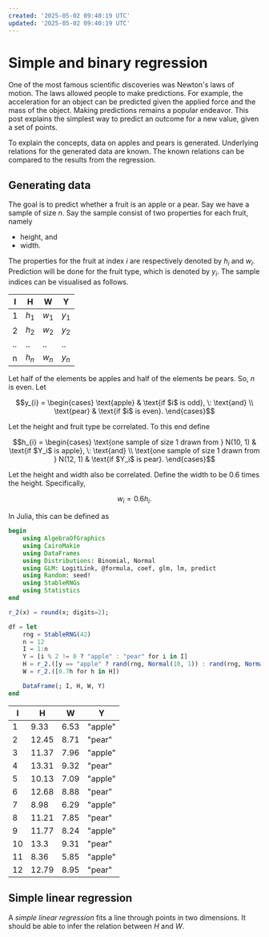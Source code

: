 ```yaml
---
created: '2025-05-02 09:40:19 UTC'
updated: '2025-05-02 09:40:19 UTC'
---
```


# Simple and binary regression

One of the most famous scientific discoveries was Newton's laws of motion.
The laws allowed people to make predictions.
For example, the acceleration for an object can be predicted given the applied force and the mass of the object.
Making predictions remains a popular endeavor.
This post explains the simplest way to predict an outcome for a new value, given a set of points.

To explain the concepts, data on apples and pears is generated.
Underlying relations for the generated data are known.
The known relations can be compared to the results from the regression.

## Generating data
The goal is to predict whether a fruit is an apple or a pear.
Say we have a sample of size $n$.
Say the sample consist of two properties for each fruit, namely

- height, and
- width.

The properties for the fruit at index $i$ are respectively denoted by $h_i$ and $w_i$.
Prediction will be done for the fruit type, which is denoted by $y_i$.
The sample indices can be visualised as follows.

I | H | W | Y
--- | --- | --- | ---
1 | $h_1$ | $w_1$ | $y_1$
2 | $h_2$ | $w_2$ | $y_2$
.. | .. | .. | ..
n | $h_n$ | $w_n$ | $y_n$

Let half of the elements be apples and half of the elements be pears.
So, $n$ is even.
Let

```math
y_{i} =
\begin{cases}
\text{apple} & \text{if $i$ is odd}, \: \text{and} \\
\text{pear} & \text{if $i$ is even}.
\end{cases}
```

Let the height and fruit type be correlated.
To this end define

```math
h_{i} =
\begin{cases}
\text{one sample of size 1 drawn from } N(10, 1) & \text{if $Y_i$ is apple}, \: \text{and} \\
\text{one sample of size 1 drawn from } N(12, 1) & \text{if $Y_i$ is pear}.
\end{cases}
```

Let the height and width also be correlated.
Define the width to be 0.6 times the height.
Specifically,

$$w_i = 0.6 h_i.$$

In Julia, this can be defined as

```julia
begin
    using AlgebraOfGraphics
    using CairoMakie
    using DataFrames
    using Distributions: Binomial, Normal
    using GLM: LogitLink, @formula, coef, glm, lm, predict
    using Random: seed!
    using StableRNGs
    using Statistics
end
```

```julia
r_2(x) = round(x; digits=2);
```

```julia
df = let
    rng = StableRNG(42)
    n = 12
    I = 1:n
    Y = [i % 2 != 0 ? "apple" : "pear" for i in I]
    H = r_2.([y == "apple" ? rand(rng, Normal(10, 1)) : rand(rng, Normal(12, 1)) for y in Y])
    W = r_2.([0.7h for h in H])

    DataFrame(; I, H, W, Y)
end
```

| I | H | W | Y |
|----------|----------|----------|----------|
| 1        | 9.33    | 6.53     | "apple"  |
| 2        | 12.45    | 8.71     | "pear"   |
| 3        | 11.37    | 7.96     | "apple"  |
| 4        | 13.31    | 9.32     | "pear"   |
| 5        | 10.13    | 7.09     | "apple"  |
| 6        | 12.68    | 8.88     | "pear"   |
| 7        | 8.98     | 6.29     | "apple"  |
| 8        | 11.21    | 7.85     | "pear"   |
| 9        | 11.77    | 8.24     | "apple"  |
| 10       | 13.3     | 9.31     | "pear"   |
| 11       | 8.36     | 5.85     | "apple"  |
| 12       | 12.79    | 8.95     | "pear"   |

## Simple linear regression

A *simple linear regression* fits a line through points in two dimensions.
It should be able to infer the relation between $H$ and $W$.

